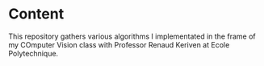 # Content
This repository gathers various algorithms I implementated in the frame of my COmputer Vision class with Professor Renaud Keriven at Ecole Polytechnique.
